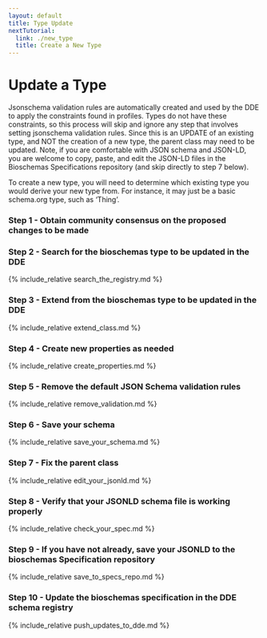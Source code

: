 ```yaml
---
layout: default
title: Type Update
nextTutorial:
  link: ./new_type
  title: Create a New Type
---
```


# Update a Type

Jsonschema validation rules are automatically created and used by the DDE to apply the constraints found in profiles. Types do not have these constraints, so this process will skip and ignore any step that involves setting jsonschema validation rules. Since this is an UPDATE of an existing type, and NOT the creation of a new type, the parent class may need to be updated. Note, if you are comfortable with JSON schema and JSON-LD, you are welcome to copy, paste, and edit the JSON-LD files in the Bioschemas Specifications repository (and skip directly to step 7 below).

To create a new type, you will need to determine which existing type you would derive your new type from. For instance, it may just be a basic schema.org type, such as ‘Thing’.

### Step 1 - Obtain community consensus on the proposed changes to be made

### Step 2 - Search for the bioschemas type to be updated in the DDE
{% include_relative search_the_registry.md %}

### Step 3 - Extend from the bioschemas type to be updated in the DDE
{% include_relative extend_class.md %}

### Step 4 - Create new properties as needed
{% include_relative create_properties.md %}

### Step 5 - Remove the default JSON Schema validation rules
{% include_relative remove_validation.md %}

### Step 6 - Save your schema
{% include_relative save_your_schema.md %}

### Step 7 - Fix the parent class
{% include_relative edit_your_jsonld.md %}

### Step 8 - Verify that your JSONLD schema file is working properly
{% include_relative check_your_spec.md %}

### Step 9 - If you have not already, save your JSONLD to the bioschemas Specification repository
{% include_relative save_to_specs_repo.md %}

### Step 10 - Update the bioschemas specification in the DDE schema registry
{% include_relative push_updates_to_dde.md %}
